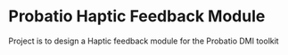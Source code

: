 # Probatio Haptic Feedback Module

Project is to design a Haptic feedback module for the Probatio DMI toolkit